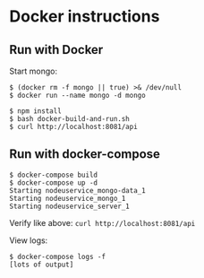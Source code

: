 # Docker instructions

## Run with Docker

Start mongo:
```
$ (docker rm -f mongo || true) >& /dev/null
$ docker run --name mongo -d mongo
```

```
$ npm install
$ bash docker-build-and-run.sh
$ curl http://localhost:8081/api
```

## Run with docker-compose

```
$ docker-compose build
$ docker-compose up -d
Starting nodeuservice_mongo-data_1
Starting nodeuservice_mongo_1
Starting nodeuservice_server_1
```

Verify like above: `curl http://localhost:8081/api`

View logs:

```
$ docker-compose logs -f
[lots of output]
```

